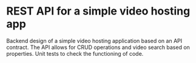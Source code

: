 # REST API for a simple video hosting app
Backend design of a simple video hosting application based on an API contract. 
The API allows for CRUD operations and video search based on properties. 
Unit tests to check the functioning of code.

